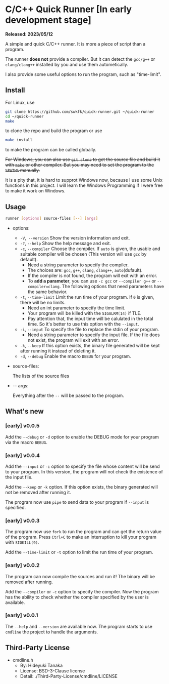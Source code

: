 # C/C++ Quick Runner [In early development stage]

**Released: 2023/05/12**

A simple and quick C/C++ runner. It is more a piece of script than a program.

The runner **does not** provide a compiler. But it can detect the `gcc/g++` or `clang/clang++` installed by you and use them autometically.

I also provide some useful options to run the program, such as "time-limit".

## Install

For Linux, use

``` bash
git clone https://github.com/swkfk/quick-runner.git ~/quick-runner
cd ~/quick-runner
make
```

to clone the repo and build the program or use

``` bash
make install
```

to make the program can be called globally.

~~For Windows, you can also use `git clone` to get the source file and build it with `make` or other compiler. But you may need to set the program to the `%PATH%` manually.~~

It is a pity that, it is hard to supprot Windows now, because I use some Unix functions in this project. I will learn the Windows Programming if I were free to make it work on Windows.

## Usage

``` bash
runner [options] source-files [--] [args]
```

- options:

  - `-V`,` --version`    Show the version information and exit.
  - `-?`, `--help`       Show the help message and exit.
  - `-c`, `--compiler`   Choose the compiler. If `auto` is given, the usable and suitable compiler will be chosen (This version will use `gcc` by default).
    - Need a string parameter to specify the compiler.
    - The choices are: `gcc`, `g++`, `clang`, `clang++`, `auto`(dufault).
    - If the compiler is not found, the program will exit with an error.
    - To **add a parameter**, you can use `-c gcc` or `--compiler g++` or `--compiler=clang`. The following options that need parameters have the same behavior.
  - `-t`, `--time-limit`    Limit the run time of your program. If `0` is given, there will be no limits.
    - Need an int parameter to specify the time limit.
    - Your program will be killed with the `SIGALRM(14)` if TLE.
    - Pay attention that, the input time will be calulated in the total time. So it's better to use this option with the `--input`.
  - `-i`, `--input`         To specify the file to replace the stdin of your program.
    - Need a string parameter to specify the input file. If the file does not exist, the program will exit with an error.
  - `-k`, `--keep`          If this option exists, the binary file generated will be kept after running it instead of deleting it.
  - `-d`, `--debug`         Enable the macro `DEBUG` for your program.
- source-files:

  The lists of the source files

- -- args:

  Everything after the `--` will be passed to the program.

## What's new

### [early] v0.0.5

Add the `--debug` or `-d` option to enable the DEBUG mode for your program via the macro `BEBUG`.

### [early] v0.0.4

Add the `--input` or `-i` option to specify the file whose content will be send to your program. In this version, the program will not check the existence of the input file.

Add the `--keep` or `-k` option. If this option exists, the binary generated will not be removed after running it.

The program now use `pipe` to send data to your program if `--input` is specified.

### [early] v0.0.3

The program now use `fork` to run the program and can get the return value of the program. Press `Ctrl+C` to make an interruption to kill your program with `SIGKILL(9)`.

Add the `--time-limit` or `-t` option to limit the run time of your program.

### [early] v0.0.2

The program can now compile the sources and run it! The binary will be removed after running.

Add the `--compiler` or `-c` option to specify the compiler. Now the program has the ability to check whether the compiler specified by the user is available.

### [early] v0.0.1

The `--help` and `--version` are available now. The program starts to use `cmdline` the project to handle the arguments.

## Third-Party License

- cmdline.h
  - By: Hideyuki Tanaka
  - License: BSD-3-Clause license
  - Detail: ./Third-Party-License/cmdline/LICENSE
